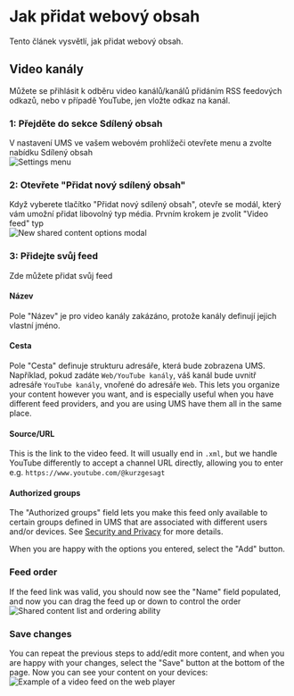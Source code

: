# Jak přidat webový obsah

Tento článek vysvětlí, jak přidat webový obsah.

## Video kanály

Můžete se přihlásit k odběru video kanálů/kanálů přidáním RSS feedových odkazů, nebo v případě YouTube, jen vložte odkaz na kanál.

### 1: Přejděte do sekce Sdílený obsah

V nastavení UMS ve vašem webovém prohlížeči otevřete menu a zvolte nabídku Sdílený obsah\
![Settings menu](./img/how-to-add-web-content-1-shared-content.png)

### 2: Otevřete "Přidat nový sdílený obsah"

Když vyberete tlačítko "Přidat nový sdílený obsah", otevře se modál, který vám umožní přidat libovolný typ média. Prvním krokem je zvolit "Video feed" typ\
![New shared content options modal](./img/how-to-add-web-content-2-add-modal.png)

### 3: Přidejte svůj feed

Zde můžete přidat svůj feed

#### Název

Pole "Název" je pro video kanály zakázáno, protože kanály definují jejich vlastní jméno.

#### Cesta

Pole "Cesta" definuje strukturu adresáře, která bude zobrazena UMS. Například, pokud zadáte `Web/YouTube kanály`, váš kanál bude uvnitř adresáře `YouTube kanály`, vnořené do adresáře `Web`. This lets you organize your content however you want, and is especially useful when you have different feed providers, and you are using UMS have them all in the same place.

#### Source/URL

This is the link to the video feed. It will usually end in `.xml`, but we handle YouTube differently to accept a channel URL directly, allowing you to enter e.g. `https://www.youtube.com/@kurzgesagt`

#### Authorized groups

The "Authorized groups" field lets you make this feed only available to certain groups defined in UMS that are associated with different users and/or devices. See [Security and Privacy](../configuration/security-and-privacy.md#link-person-to-renderer) for more details.

When you are happy with the options you entered, select the "Add" button.

### Feed order

If the feed link was valid, you should now see the "Name" field populated, and now you can drag the feed up or down to control the order\
![Shared content list and ordering ability](./img/how-to-add-web-content-3-see-name-and-sort.png)

### Save changes

You can repeat the previous steps to add/edit more content, and when you are happy with your changes, select the "Save" button at the bottom of the page. Now you can see your content on your devices:\
![Example of a video feed on the web player](./img/how-to-add-web-content-4-feed-player.png)
